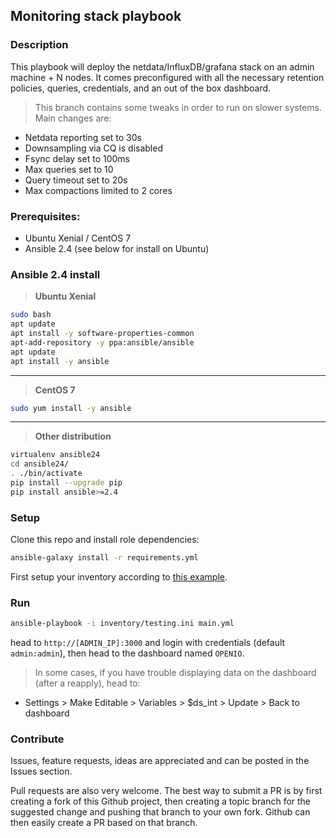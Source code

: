 Monitoring stack playbook
---

### Description

This playbook will deploy the netdata/InfluxDB/grafana stack on an admin machine + N nodes. It comes preconfigured
with all the necessary retention policies, queries, credentials, and an out of the box dashboard.

> This branch contains some tweaks in order to run on slower systems. Main changes are:
- Netdata reporting set to 30s
- Downsampling via CQ is disabled
- Fsync delay set to 100ms
- Max queries set to 10
- Query timeout set to 20s
- Max compactions limited to 2 cores


### Prerequisites:

- Ubuntu Xenial / CentOS 7
- Ansible 2.4 (see below for install on Ubuntu)

### Ansible 2.4 install

> **Ubuntu Xenial**
```sh
sudo bash
apt update
apt install -y software-properties-common
apt-add-repository -y ppa:ansible/ansible
apt update
apt install -y ansible
```

---

> **CentOS 7**
```sh
sudo yum install -y ansible
```

---

> **Other distribution**
```sh
virtualenv ansible24
cd ansible24/
. ./bin/activate
pip install --upgrade pip
pip install ansible>=2.4
```

### Setup

Clone this repo and install role dependencies:

```sh
ansible-galaxy install -r requirements.yml
```

First setup your inventory according to [this example](inventory/testing.ini).

### Run

```sh
ansible-playbook -i inventory/testing.ini main.yml
```

head to `http://[ADMIN_IP]:3000` and login with credentials (default `admin:admin`), then head to the dashboard named `OPENIO`.

> In some cases, if you have trouble displaying data on the dashboard (after a reapply), head to:
- Settings > Make Editable > Variables > $ds_int > Update > Back to dashboard

### Contribute

Issues, feature requests, ideas are appreciated and can be posted in the Issues section.

Pull requests are also very welcome. The best way to submit a PR is by first creating a fork of this Github project, then creating a topic branch for the suggested change and pushing that branch to your own fork. Github can then easily create a PR based on that branch.
